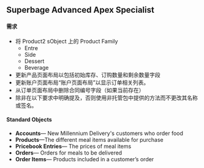 ## Superbage Advanced Apex Specialist

#### 需求

- 将 Product2 sObject 上的 Product Family 
  - Entre
  - Side
  - Dessert
  - Beverage
- 更新产品页面布局以包括初始库存、订购数量和剩余数量字段
- 更新账户页面布局“账户页面布局”以显示订单相关列表。
- 从订单页面布局中删除合同编号字段（如果当前存在）
- 除非在以下要求中明确提及，否则使用非托管包中提供的方法而不更改其名称或签名。

#### Standard Objects

- **Accounts**— New Millennium Delivery's customers who order food
- **Products**—The different meal items available for purchase
- **Pricebook Entries**— The prices of meal items
- **Orders**— Orders for meals to be delivered
- **Order Items**— Products included in a customer’s order

